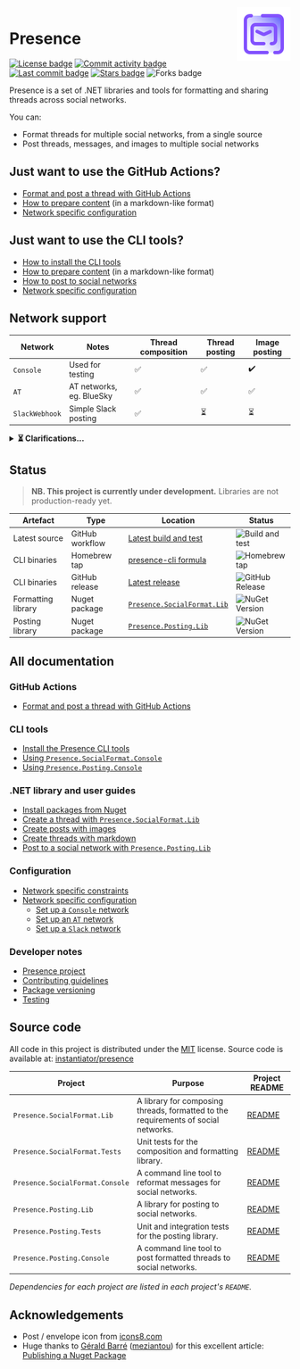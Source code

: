 <div style="float: right; margin-left: 2rem; text-align: center;">
  <img src="images/icon.png" alt="The Presence icon (for now) - an envelope, with thick purple outlines, on a white-to-light-purple gradient" />
</div>

# Presence

[![License badge](https://img.shields.io/github/license/instantiator/presence)](https://github.com/instantiator/presence)
[![Commit activity badge](https://img.shields.io/github/commit-activity/m/instantiator/presence)](https://github.com/instantiator/presence)
[![Last commit badge](https://img.shields.io/github/last-commit/instantiator/presence/main)](https://github.com/instantiator/presence)
[![Stars badge](https://img.shields.io/github/stars/instantiator/presence)](https://github.com/instantiator/presence)
![Forks badge](https://img.shields.io/github/forks/instantiator/presence)

Presence is a set of .NET libraries and tools for formatting and sharing threads across social networks.

You can:

- Format threads for multiple social networks, from a single source
- Post threads, messages, and images to multiple social networks

## Just want to use the GitHub Actions?

- [Format and post a thread with GitHub Actions](gha/format-and-post-with-gha.md)
- [How to prepare content](guides/create-with-markdown.md) (in a markdown-like format)
- [Network specific configuration](guides/network-specifics.md)

## Just want to use the CLI tools?

- [How to install the CLI tools](cli/install-cli-tools.md)
- [How to prepare content](guides/create-with-markdown.md) (in a markdown-like format)
- [How to post to social networks](cli/presence-posting-console.md)
- [Network specific configuration](guides/network-specifics.md)

## Network support

| Network        | Notes                    | Thread composition | Thread posting | Image posting |
| -------------- | ------------------------ | ------------------ | -------------- | ------------- |
| `Console`      | Used for testing         | ✅                 | ✅             | ✔️            |
| `AT`           | AT networks, eg. BlueSky | ✅                 | ✅             | ✅            |
| `SlackWebhook` | Simple Slack posting     | ✅                 | ⏳             | ⏳            |

<details>
  <summary><b>⏳ Clarifications...</b></summary>
  <br/>

  * **The `Console` network does not really post images.**
    * It indicates the source of the image that would have been posted. This is the intended behaviour.

  * **`SlackWebhook` does not yet support posting of threads.**
    * In practice this is almost irrelevant - Slack permits posts of up to 40,000 characters, which is significantly larger than many other social networks. If a post exceeds this limit, it will be continued in a subsequent top-level post.
    * _The intended behavior, however, is to send subsequent posts as replies to the original message._

  * **`SlackWebhook` permits posting images by URL, but does not support upload of local images.**
    * Images that cannot be included in a post to slack will result in a warning.
    * A good solution for this will [need a little investigation](https://github.com/instantiator/presence/issues/35#issue-2871104974).

</details>

## Status

> **NB. This project is currently under development.** Libraries are not production-ready yet.

| Artefact           | Type            | Location                                                                                                        | Status                                                                                                                                                                                                                           |
| ------------------ | --------------- | --------------------------------------------------------------------------------------------------------------- | -------------------------------------------------------------------------------------------------------------------------------------------------------------------------------------------------------------------------------- |
| Latest source      | GitHub workflow | [Latest build and test](https://github.com/instantiator/presence/actions/workflows/on-push-build-and-test.yaml) | ![Build and test](https://img.shields.io/github/actions/workflow/status/instantiator/presence/on-push-build-and-test.yaml?label=Build%20and%20test)                                                                              |
| CLI binaries       | Homebrew tap    | [presence-cli formula](https://github.com/instantiator/homebrew-presence)                                       | ![Homebrew tap](https://img.shields.io/badge/dynamic/json.svg?url=https://raw.githubusercontent.com/instantiator/homebrew-presence/main/Info/presence-cli.json&query=$.versions.stable&label=instantiator/presence/presence-cli) |
| CLI binaries       | GitHub release  | [Latest release](https://github.com/instantiator/presence/releases/latest)                                      | ![GitHub Release](https://img.shields.io/github/v/release/instantiator/presence?include_prereleases&label=instantiator/presence:latest)                                                                                          |
| Formatting library | Nuget package   | [`Presence.SocialFormat.Lib`](https://www.nuget.org/packages/Presence.SocialFormat.Lib/)                        | ![NuGet Version](https://img.shields.io/nuget/v/Presence.SocialFormat.Lib?label=Presence.SocialFormat.Lib)                                                                                                                       |
| Posting library    | Nuget package   | [`Presence.Posting.Lib`](https://www.nuget.org/packages/Presence.Posting.Lib/)                                  | ![NuGet Version](https://img.shields.io/nuget/v/Presence.Posting.Lib?label=Presence.Posting.Lib)                                                                                                                                 |

## All documentation

### GitHub Actions

- [Format and post a thread with GitHub Actions](gha/format-and-post-with-gha.md)

### CLI tools

- [Install the Presence CLI tools](cli/install-cli-tools.md)
- [Using `Presence.SocialFormat.Console`](cli/presence-social-format-console.md)
- [Using `Presence.Posting.Console`](cli/presence-posting-console.md)

### .NET library and user guides

- [Install packages from Nuget](guides/install-packages.md)
- [Create a thread with `Presence.SocialFormat.Lib`](guides/create-thread.md)
- [Create posts with images](guides/create-images.md)
- [Create threads with markdown](guides/create-with-markdown.md)
- [Post to a social network with `Presence.Posting.Lib`](guides/send-post.md)

### Configuration

- [Network specific constraints](guides/network-constraints.md)
- [Network specific configuration](guides/network-specifics.md)
  - [Set up a `Console` network](guides/networks/setup-console.md)
  - [Set up an `AT` network](guides/networks/setup-at.md)
  - [Set up a `Slack` network](guides/networks/setup-slack.md)

### Developer notes

- [Presence project](https://github.com/users/instantiator/projects/1/views/1)
- [Contributing guidelines](CONTRIBUTING.md)
- [Package versioning](dev-notes/package-versioning.md)
- [Testing](dev-notes/testing.md)

## Source code

All code in this project is distributed under the [MIT](https://github.com/instantiator/presence/blob/main/LICENSE) license. Source code is available at: [instantiator/presence](https://github.com/instantiator/presence)

| Project                         | Purpose                                                                            | Project README                                                                                       |
| ------------------------------- | ---------------------------------------------------------------------------------- | ---------------------------------------------------------------------------------------------------- |
| `Presence.SocialFormat.Lib`     | A library for composing threads, formatted to the requirements of social networks. | [README](https://github.com/instantiator/presence/blob/main/Presence.SocialFormat.Lib/README.md)     |
| `Presence.SocialFormat.Tests`   | Unit tests for the composition and formatting library.                             | [README](https://github.com/instantiator/presence/blob/main/Presence.SocialFormat.Tests/README.md)   |
| `Presence.SocialFormat.Console` | A command line tool to reformat messages for social networks.                      | [README](https://github.com/instantiator/presence/blob/main/Presence.SocialFormat.Console/README.md) |
| `Presence.Posting.Lib`          | A library for posting to social networks.                                          | [README](https://github.com/instantiator/presence/blob/main/Presence.Posting.Lib/README.md)          |
| `Presence.Posting.Tests`        | Unit and integration tests for the posting library.                                | [README](https://github.com/instantiator/presence/blob/main/Presence.Posting.Tests/README.md)        |
| `Presence.Posting.Console`      | A command line tool to post formatted threads to social networks.                  | [README](https://github.com/instantiator/presence/blob/main/Presence.Posting.Console/README.md)      |

_Dependencies for each project are listed in each project's `README`._

## Acknowledgements

- Post / envelope icon from [icons8.com](https://icons8.com)
- Huge thanks to [Gérald Barré](https://bsky.app/profile/meziantou.net) ([meziantou](https://github.com/meziantou)) for this excellent article: [Publishing a Nuget Package](https://www.meziantou.net/publishing-a-nuget-package-following-best-practices-using-github.htm)
